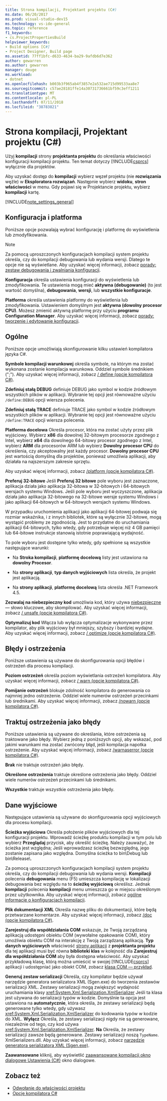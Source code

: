 ```yaml
---
title: Strona kompilacji, Projektant projektu (C#)
ms.date: 06/20/2017
ms.prod: visual-studio-dev15
ms.technology: vs-ide-general
ms.topic: reference
f1_keywords:
- cs.ProjectPropertiesBuild
helpviewer_keywords:
- Build options [C#]
- Project Designer, Build page
ms.assetid: 77ff1bfc-d633-4634-ba29-9afdb6d7e362
author: gewarren
ms.author: gewarren
manager: douge
ms.workload:
- dotnet
ms.openlocfilehash: b003b3f965ab4f3857e2a532ae715d99533aa8e7
ms.sourcegitcommit: c57ae28181ffe14a30731736661bf59c3eff1211
ms.translationtype: MT
ms.contentlocale: pl-PL
ms.lasthandoff: 07/11/2018
ms.locfileid: "38783821"
---
```

# <a name="build-page-project-designer-c"></a>Strona kompilacji, Projektant projektu (C#)
Użyj **kompilacji** strony **projektanta projektu** do określania właściwości konfiguracji kompilacji projektu. Ten temat dotyczy [!INCLUDE[csprcs](../../data-tools/includes/csprcs_md.md)] wyłącznie dla projektów.

Aby uzyskać dostęp do **kompilacji** wybierz węzeł projektu (nie **rozwiązania** węźle) w **Eksploratora rozwiązań**. Następnie wybierz **widoku**, **stron właściwości** w menu. Gdy pojawi się w Projektancie projektu, wybierz **kompilacji** kartę.

[!INCLUDE[note_settings_general](../../data-tools/includes/note_settings_general_md.md)]

## <a name="configuration-and-platform"></a>Konfiguracja i platforma
Poniższe opcje pozwalają wybrać konfigurację i platformę do wyświetlenia lub zmodyfikowania.

> [!NOTE]
> Za pomocą uproszczonych konfiguracjach kompilacji system projektu określa, czy do kompilacji debugowania lub wydania wersji. Dlatego te opcje nie są wyświetlane. Aby uzyskać więcej informacji, zobacz [porady: zestaw debugowania i zwalniania konfiguracji](../../debugger/how-to-set-debug-and-release-configurations.md).

**Konfiguracja** określa ustawienia konfiguracji do wyświetlenia lub zmodyfikowania. Te ustawienia mogą mieć **aktywna (debugowanie)** (to jest wartość domyślna), **debugowania**, **wersji**, lub **wszystkie konfiguracje**.

**Platforma** określa ustawienia platformy do wyświetlenia lub zmodyfikowania. Ustawieniem domyślnym jest **aktywna (dowolny procesor CPU)**. Możesz zmienić aktywną platformę przy użyciu **programu Configuration Manager**. Aby uzyskać więcej informacji, zobacz [porady: tworzenie i edytowanie konfiguracji](../../ide/how-to-create-and-edit-configurations.md).

## <a name="general"></a>Ogólne
Poniższe opcje umożliwiają skonfigurowanie kilku ustawień kompilatora języka C#.

**Symbole kompilacji warunkowej** określa symbole, na którym ma zostać wykonana zostanie kompilacja warunkowa. Oddziel symbole średnikiem (";"). Aby uzyskać więcej informacji, zobacz [/ define (opcje kompilatora C#)](/dotnet/csharp/language-reference/compiler-options/define-compiler-option).

**Zdefiniuj stałą DEBUG** definiuje DEBUG jako symbol w kodzie źródłowym wszystkich plików w aplikacji. Wybranie tej opcji jest równoważne użyciu `/define:DEBUG` opcji wiersza polecenia.

**Zdefiniuj stałą TRACE** definiuje TRACE jako symbol w kodzie źródłowym wszystkich plików w aplikacji. Wybranie tej opcji jest równoważne użyciu `/define:TRACE` opcji wiersza polecenia.

**Platforma docelowa** Określa procesor, która ma zostać użyty przez plik wyjściowy. Wybierz **x86** dla dowolnej 32-bitowym procesorze zgodnego z Intel, wybierz **x64** dla dowolnego 64-bitowy procesor zgodnego z Intel, wybierz **ARM** dla procesorów ARM lub wybierz  **Dowolny procesor CPU** do określenia, czy akceptowalny jest każdy procesor. **Dowolny procesor CPU** jest wartością domyślną dla projektów, ponieważ umożliwia aplikacji, aby działała na najszerszym zakresie sprzętu.

Aby uzyskać więcej informacji, zobacz [/platform (opcje kompilatora C#)](/dotnet/csharp/language-reference/compiler-options/platform-compiler-option).

**Preferuj 32-bitowe** Jeśli **Preferuj 32 bitowe** pole wyboru jest zaznaczone, aplikacja działa jako aplikacja 32-bitowa w 32-bitowych i 64-bitowych wersjach systemu Windows. Jeśli pole wyboru jest wyczyszczone, aplikacja działa jako aplikacja 32-bitowego na 32-bitowe wersje systemu Windows i jako aplikacji 64-bitowych w 64-bitowych wersjach systemu Windows.

W przypadku uruchomienia aplikacji jako aplikacji 64-bitowej podwaja się rozmiar wskaźnika, i z innych bibliotek, które są wyłącznie 32-bitowe, mogą wystąpić problemy ze zgodnością. Jest to przydatne do uruchamiania aplikacji 64-bitowych, tylko wtedy, gdy potrzebuje więcej niż 4 GB pamięci lub 64-bitowe instrukcje stanowią istotnie poprawiającą wydajność.

To pole wyboru jest dostępne tylko wtedy, gdy spełnione są wszystkie następujące warunki:

-   Na **Stroka kompilacji**, **platformę docelową** listy jest ustawiona na **dowolny Procesor**.

-   Na **strony aplikacji**, **typ danych wyjściowych** lista określa, że projekt jest aplikacją.

-   Na **strony aplikacji**, **platformę docelową** lista określa .NET Framework 4.5.


**Zezwalaj na niebezpieczny kod** umożliwia kod, który używa [niebezpieczne](/dotnet/csharp/language-reference/keywords/unsafe) — słowo kluczowe, aby skompilować. Aby uzyskać więcej informacji, zobacz [/ unsafe (opcje kompilatora C#)](/dotnet/csharp/language-reference/compiler-options/unsafe-compiler-option).

**Optymalizuj kod** Włącza lub wyłącza optymalizacje wykonywane przez kompilator, aby plik wyjściowy był mniejszy, szybszy i bardziej wydajne. Aby uzyskać więcej informacji, zobacz [/ optimize (opcje kompilatora C#)](/dotnet/csharp/language-reference/compiler-options/optimize-compiler-option).

## <a name="errors-and-warnings"></a>Błędy i ostrzeżenia
Poniższe ustawienia są używane do skonfigurowania opcji błędów i ostrzeżeń dla procesu kompilacji.

**Poziom ostrzeżeń** określa poziom wyświetlania ostrzeżeń kompilatora. Aby uzyskać więcej informacji, zobacz [/ warn (opcje kompilatora C#)](/dotnet/csharp/language-reference/compiler-options/warn-compiler-option).

**Pomijanie ostrzeżeń** blokuje zdolność kompilatora do generowania co najmniej jedno ostrzeżenie. Oddziel wiele numerów ostrzeżeń przecinkami lub średnikami. Aby uzyskać więcej informacji, zobacz [/nowarn (opcje kompilatora C#)](/dotnet/csharp/language-reference/compiler-options/nowarn-compiler-option).

## <a name="treat-warnings-as-errors"></a>Traktuj ostrzeżenia jako błędy
Poniższe ustawienia są używane do określania, które ostrzeżenia są traktowane jako błędy. Wybierz jedną z poniższych opcji, aby wskazać, pod jakimi warunkami ma zostać zwrócony błąd, jeśli kompilacja napotka ostrzeżenie. Aby uzyskać więcej informacji, zobacz [/warnaserror (opcje kompilatora C#)](/dotnet/csharp/language-reference/compiler-options/warnaserror-compiler-option).

**Brak** nie traktuje ostrzeżeń jako błędy.

**Określone ostrzeżenia** traktuje określone ostrzeżenia jako błędy. Oddziel wiele numerów ostrzeżeń przecinkami lub średnikami.

**Wszystkie** traktuje wszystkie ostrzeżenia jako błędy.

## <a name="output"></a>Dane wyjściowe
Następujące ustawienia są używane do skonfigurowania opcji wyjściowych dla procesu kompilacji.

**Ścieżka wyjściowa** Określa położenie plików wyjściowych dla tej konfiguracji projektu. Wprowadź ścieżkę produktu kompilacji w tym polu lub wybierz **Przeglądaj** przycisk, aby określić ścieżkę. Należy zauważyć, że ścieżka jest względna; Jeśli wprowadzasz ścieżkę bezwzględną, jego zostanie zapisana jako względna. Domyślna ścieżka to bin\Debug lub bin\Release\\.

Za pomocą uproszczonych konfiguracjach kompilacji system projektu określa, czy do kompilacji debugowania lub wydania wersji. **Kompilacji** polecenia **debugowania** menu (F5) umieszcza kompilację w lokalizacji debugowania bez względu na to **ścieżkę wyjściową** określisz. Jednak **kompilacji** polecenia **kompilacji** menu umieszcza go w miejscu określonym przez użytkownika. Aby uzyskać więcej informacji, zobacz [ogólne informacje o konfiguracjach kompilacji](../../ide/understanding-build-configurations.md).

**Plik dokumentacji XML** Określa nazwę pliku do dokumentacji, które będą przetwarzane komentarze. Aby uzyskać więcej informacji, zobacz [/doc (opcje kompilatora C#)](/dotnet/csharp/language-reference/compiler-options/doc-compiler-option).

**Zarejestruj dla współdziałania COM** wskazuje, że Twoją zarządzaną aplikacją udostępni obiektu COM (wywołalne opakowanie COM), który umożliwia obiektu COM na interakcję z Twoją zarządzaną aplikacją. **Typ danych wyjściowych** właściwość [strony aplikacji](../../ide/reference/application-page-project-designer-visual-basic.md) z **projektanta projektu** dla tej aplikacji musi być równa **biblioteki klas** w kolejność dla **Zarejestruj dla współdziałania COM** aby była dostępna właściwość. Aby uzyskać przykładową klasę, którą można umieścić w swojej [!INCLUDE[csprcs](../../data-tools/includes/csprcs_md.md)] aplikacji i udostępniać jako obiekt COM, zobacz [klasa COM — przykład](/dotnet/csharp/programming-guide/interop/example-com-class).

**Generuj zestaw serializacji** Określa, czy kompilator będzie używał narzędzie generatora serializatora XML (Sgen.exe) do tworzenia zestawów serializacji XML. Zestawy serializacji mogą zwiększyć wydajność uruchamiania klasy <xref:System.Xml.Serialization.XmlSerializer> Jeśli ta klasa jest używana do serializacji typów w kodzie. Domyślnie ta opcja jest ustawiona na **automatycznie**, która określa, że zestawy serializacji będą generowane tylko wtedy, gdy używasz <xref:System.Xml.Serialization.XmlSerializer> do kodowania typów w kodzie do XML. **Wyłącz** Określa, że zestawy serializacji nigdy nie są generowane, niezależnie od tego, czy kod używa <xref:System.Xml.Serialization.XmlSerializer>. **Na** Określa, że zestawy serializacji zawsze będą generowane. Zestawy serializacji noszą `TypeName`. XmlSerializers.dll. Aby uzyskać więcej informacji, zobacz [narzędzie generatora serializatora XML (Sgen.exe)](/dotnet/framework/serialization/xml-serializer-generator-tool-sgen-exe).

**Zaawansowane** kliknij, aby wyświetlić [zaawansowane kompilacji okno dialogowe Ustawienia (C#)](../../ide/reference/advanced-build-settings-dialog-box-csharp.md) okno dialogowe.

## <a name="see-also"></a>Zobacz też

- [Odwołanie do właściwości projektu](../../ide/reference/project-properties-reference.md)
- [Opcje kompilatora C#](/dotnet/csharp/language-reference/compiler-options/index)